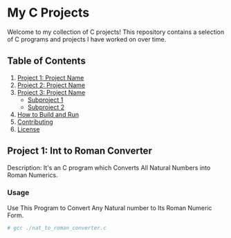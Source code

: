 # My C Projects

Welcome to my collection of C projects! This repository contains a selection of C programs and projects I have worked on over time.

## Table of Contents

1. [Project 1: Project Name](#project-1-project-name)
2. [Project 2: Project Name](#project-2-project-name)
3. [Project 3: Project Name](#project-3-project-name)
   - [Subproject 1](#subproject-1)
   - [Subproject 2](#subproject-2)
4. [How to Build and Run](#how-to-build-and-run)
5. [Contributing](#contributing)
6. [License](#license)

## Project 1: Int to Roman Converter
Description: It's an C program which Converts All Natural Numbers into Roman Numerics.

### Usage
Use This Program to Convert Any Natural number to Its Roman Numeric Form.

```bash
# gcc ./nat_to_roman_converter.c
